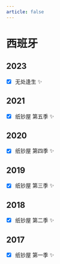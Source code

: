 ```yaml
---
article: false
---
```


# 西班牙

## 2023

- [x] 无处逢生 ✨

## 2021

- [x] 纸钞屋 第五季 ✨

## 2020

- [x] 纸钞屋 第四季 ✨

## 2019

- [x] 纸钞屋 第三季 ✨

## 2018

- [x] 纸钞屋 第二季 ✨

## 2017

- [x] 纸钞屋 第一季 ✨